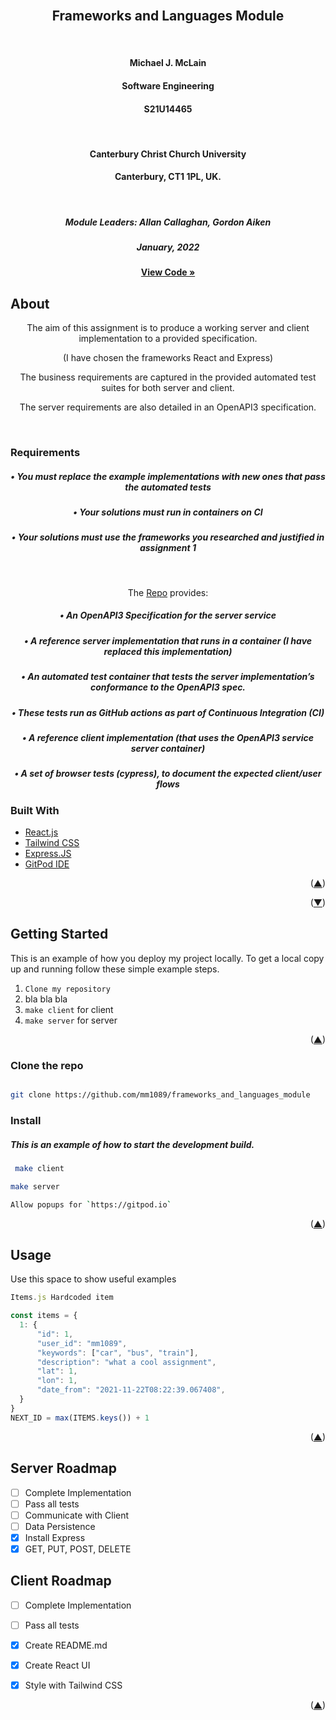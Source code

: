 <div id="top"></div>

<!-- Allan's module -->
<br />
<div align="center">
  <a href="https://github.com/mm1089/frameworks_and_languages_module">
  </a>

<h2 align="center">Frameworks and Languages Module</h2>
<br />
  <h4 align="center">Michael J. McLain</h4>
  <h4 align="center">Software Engineering</h4>
  <h4 align="center">S21U14465</h4>
  <br />
  <h4 align="center">Canterbury Christ Church University</h4>
  <h4 align="center">Canterbury, CT1 1PL, UK.</h4>
  <br />
  <h5 align="center">Module Leaders: Allan Callaghan, Gordon Aiken</h5>
  <h5>January, 2022</h5>

  <a align="center" href="https://github.com/mm1089/frameworks_and_languages_module"><strong>View Code »</strong></a>
</div>

<!-- ABOUT THE PROJECT -->
## About

  <p align="center"> The aim of this assignment is to produce a working server and client implementation to a provided specification.
  <p align="center">(I have chosen the frameworks React and Express)</p>
  <p align="center"> The business requirements are captured in the provided automated test suites for both server and client.</p>
  <p align="center"> The server requirements are also detailed in an OpenAPI3 specification.</p>
    <br />



<div align="left">

### Requirements

</div>

<div align="center">

<h5>• You must replace the example implementations with new ones that pass the automated tests<h5>
<h5>• Your solutions must run in containers on CI</h5>
<h5>• Your solutions must use the frameworks you researched and justified in assignment 1</h5>
<br />

The [Repo](https://github.com/calaldees/frameworks_and_languages_module/) provides:
<h5>• An OpenAPI3 Specification for the server service </h5>
<h5>• A reference server implementation that runs in a container (I have replaced this implementation) </h5>
<h5>• An automated test container that tests the server implementation’s conformance to the OpenAPI3 spec. </h5>
<h5>• These tests run as GitHub actions as part of Continuous Integration (CI) </h5>
<h5>• A reference client implementation (that uses the OpenAPI3 service server container) </h5>
<h5>• A set of browser tests (cypress), to document the expected client/user flows </h5>
</div>

<div align="left">

### Built With



* [React.js](https://reactjs.org/)
* [Tailwind CSS](https://tailwindcss.com/)
* [Express.JS](https://expressjs.com/)
* [GitPod IDE](https://gitpod.io)
</div>

<p align="right">(<a href="#top">▲</a>)</p>
<p align="right">(<a href="#bottom">▼</a>)</p>


<!-- GETTING STARTED -->
## Getting Started

This is an example of how you deploy my project locally.
To get a local copy up and running follow these simple example steps.

1. `Clone my repository`
2. bla bla bla
3. `make client` for client 
4. `make server` for server

<p align="right">(<a href="#top">▲</a>)</p>

### Clone the repo

   ```sh
   
   git clone https://github.com/mm1089/frameworks_and_languages_module
   
   ```

<!-- INSTALL -->
### Install

<h5>This is an example of how to start the development build.</h5>

 ```sh
  make client
  ```

   ```sh
  make server
  ```

   ```sh
  Allow popups for `https://gitpod.io`
  ```

  <p align="right">(<a href="#top">▲</a>)</p>
<!-- USAGE EXAMPLES -->

## Usage

Use this space to show useful examples

```javascript
Items.js Hardcoded item

const items = {
  1: {
      "id": 1,
      "user_id": "mm1089",
      "keywords": ["car", "bus", "train"],
      "description": "what a cool assignment",
      "lat": 1,
      "lon": 1,
      "date_from": "2021-11-22T08:22:39.067408",
  }
}
NEXT_ID = max(ITEMS.keys()) + 1
```

<p align="right">(<a href="#top">▲</a>)</p>

<!-- ROADMAP -->

## Server Roadmap

- [ ] Complete Implementation 
- [ ] Pass all tests
- [ ] Communicate with Client
- [ ] Data Persistence
- [x] Install Express
- [x] GET, PUT, POST, DELETE

## Client Roadmap

- [ ] Complete Implementation
- [ ] Pass all tests
- [x] Create README.md
- [x] Create React UI
- [x] Style with Tailwind CSS


<p align="right">(<a href="#top">▲</a>)</p>

<div id="bottom"></div>
